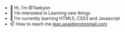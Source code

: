 - 👋 Hi, I’m @Taekyon
- 👀 I’m interested in Learning new things
- 🌱 I’m currently learning HTML5, CSS3 and Javascript
- 📫 How to reach me lean.asai@protonmail.com

<!---
Taekyon/Taekyon is a ✨ special ✨ repository because its `README.md` (this file) appears on your GitHub profile.
You can click the Preview link to take a look at your changes.
--->
